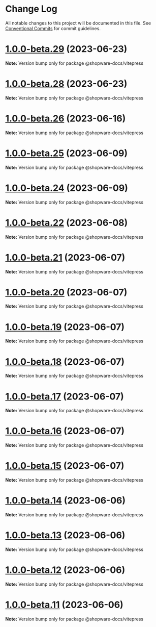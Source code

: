 # Change Log

All notable changes to this project will be documented in this file.
See [Conventional Commits](https://conventionalcommits.org) for commit guidelines.

# [1.0.0-beta.29](https://github.com/shopware/developer-documentation-vitepress/compare/v1.0.0-beta.27...v1.0.0-beta.29) (2023-06-23)

**Note:** Version bump only for package @shopware-docs/vitepress

# [1.0.0-beta.28](https://github.com/shopware/developer-documentation-vitepress/compare/v1.0.0-beta.27...v1.0.0-beta.28) (2023-06-23)

**Note:** Version bump only for package @shopware-docs/vitepress

# [1.0.0-beta.26](https://github.com/shopware/developer-documentation-vitepress/compare/v1.0.0-beta.25...v1.0.0-beta.26) (2023-06-16)

**Note:** Version bump only for package @shopware-docs/vitepress

# [1.0.0-beta.25](https://github.com/shopware/developer-documentation-vitepress/compare/v1.0.0-beta.24...v1.0.0-beta.25) (2023-06-09)

**Note:** Version bump only for package @shopware-docs/vitepress

# [1.0.0-beta.24](https://github.com/shopware/developer-documentation-vitepress/compare/v1.0.0-beta.23...v1.0.0-beta.24) (2023-06-09)

**Note:** Version bump only for package @shopware-docs/vitepress

# [1.0.0-beta.22](https://github.com/shopware/developer-documentation-vitepress/compare/v1.0.0-beta.21...v1.0.0-beta.22) (2023-06-08)

**Note:** Version bump only for package @shopware-docs/vitepress

# [1.0.0-beta.21](https://github.com/shopware/developer-documentation-vitepress/compare/v1.0.0-beta.20...v1.0.0-beta.21) (2023-06-07)

**Note:** Version bump only for package @shopware-docs/vitepress

# [1.0.0-beta.20](https://github.com/shopware/developer-documentation-vitepress/compare/v1.0.0-beta.19...v1.0.0-beta.20) (2023-06-07)

**Note:** Version bump only for package @shopware-docs/vitepress

# [1.0.0-beta.19](https://github.com/shopware/developer-documentation-vitepress/compare/v1.0.0-beta.18...v1.0.0-beta.19) (2023-06-07)

**Note:** Version bump only for package @shopware-docs/vitepress

# [1.0.0-beta.18](https://github.com/shopware/developer-documentation-vitepress/compare/v1.0.0-beta.16...v1.0.0-beta.18) (2023-06-07)

**Note:** Version bump only for package @shopware-docs/vitepress

# [1.0.0-beta.17](https://github.com/shopware/developer-documentation-vitepress/compare/v1.0.0-beta.16...v1.0.0-beta.17) (2023-06-07)

**Note:** Version bump only for package @shopware-docs/vitepress

# [1.0.0-beta.16](https://github.com/shopware/developer-documentation-vitepress/compare/v1.0.0-beta.15...v1.0.0-beta.16) (2023-06-07)

**Note:** Version bump only for package @shopware-docs/vitepress

# [1.0.0-beta.15](https://github.com/shopware/developer-documentation-vitepress/compare/v1.0.0-beta.14...v1.0.0-beta.15) (2023-06-07)

**Note:** Version bump only for package @shopware-docs/vitepress

# [1.0.0-beta.14](https://github.com/shopware/developer-documentation-vitepress/compare/v1.0.0-beta.13...v1.0.0-beta.14) (2023-06-06)

**Note:** Version bump only for package @shopware-docs/vitepress

# [1.0.0-beta.13](https://github.com/shopware/developer-documentation-vitepress/compare/v1.0.0-beta.12...v1.0.0-beta.13) (2023-06-06)

**Note:** Version bump only for package @shopware-docs/vitepress

# [1.0.0-beta.12](https://github.com/shopware/developer-documentation-vitepress/compare/v1.0.0-beta.11...v1.0.0-beta.12) (2023-06-06)

**Note:** Version bump only for package @shopware-docs/vitepress

# [1.0.0-beta.11](https://github.com/shopware/developer-documentation-vitepress/compare/v1.0.0-alpha.11...v1.0.0-beta.11) (2023-06-06)

**Note:** Version bump only for package @shopware-docs/vitepress
